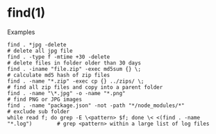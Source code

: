 
# find(1)

Examples

    find . *jpg -delete                                                           # delete all jpg file
    find . -type f -mtime +30 -delete                                             # delete files in folder older than 30 days
    find . -iname "file.zip" -exec md5sum {} \;                                   # calculate md5 hash of zip files
    find . -name "*.zip" -exec cp {} ../zips/ \;                                  # find all zip files and copy into a parent folder
    find . -name "\*.jpg" -o -name "*.png"                                         # find PNG or JPG images
    find . -name "package.json" -not -path "*/node_modules/*"                     # exclude sub folder
    while read f; do grep -E \<pattern> $f; done \< <(find . -name "*.log")        # grep <pattern> within a large list of log files


